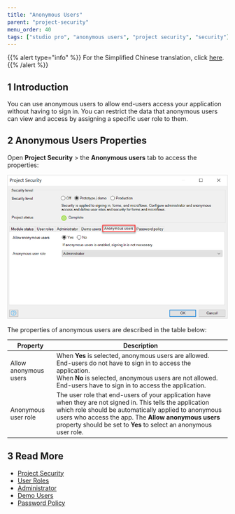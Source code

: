 ```yaml
---
title: "Anonymous Users"
parent: "project-security"
menu_order: 40
tags: ["studio pro", "anonymous users", "project security", "security"]
---
```


{{% alert type="info" %}}
For the Simplified Chinese translation, click [here]().
{{% /alert %}}

## 1 Introduction

You can use anonymous users to allow end-users access your application without having to sign in. You can restrict the data that anonymous users can view and access by assigning a specific user role to them. 

## 2 Anonymous Users Properties

Open **Project Security** > the **Anonymous users** tab to access the properties:

![](attachments/anonymous-users/anonymous-users-tab.png)

The properties of anonymous users are described in the table below:

| Property              | Description                                                  |
| --------------------- | ------------------------------------------------------------ |
| Allow anonymous users | When **Yes** is selected, anonymous users are allowed. End-users do not have to sign in to access the application. <br />When **No** is selected, anonymous users are not allowed. End-users have to sign in to access the application. |
| Anonymous user role   | The user role that end-users of your application have when they are not signed in. This tells the application which role should be automatically applied to anonymous users who access the app. The **Allow anonymous users** property should be set to **Yes** to select an anonymous user role. |

## 3 Read More

* [Project Security](project-security)
* [User Roles](user-roles)
* [Administrator](administrator)
* [Demo Users](demo-users)
* [Password Policy](password-policy)




